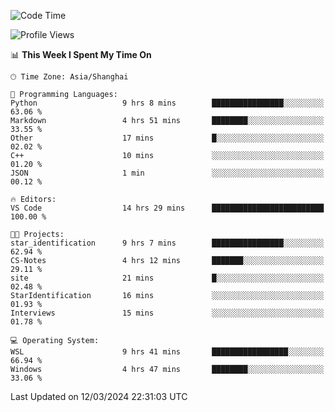 <!--START_SECTION:waka-->
![Code Time](http://img.shields.io/badge/Code%20Time-1%2C535%20hrs%2052%20mins-blue)

![Profile Views](http://img.shields.io/badge/Profile%20Views-0-blue)

📊 **This Week I Spent My Time On** 

```text
🕑︎ Time Zone: Asia/Shanghai

💬 Programming Languages: 
Python                   9 hrs 8 mins        ████████████████░░░░░░░░░   63.06 % 
Markdown                 4 hrs 51 mins       ████████░░░░░░░░░░░░░░░░░   33.55 % 
Other                    17 mins             █░░░░░░░░░░░░░░░░░░░░░░░░   02.02 % 
C++                      10 mins             ░░░░░░░░░░░░░░░░░░░░░░░░░   01.20 % 
JSON                     1 min               ░░░░░░░░░░░░░░░░░░░░░░░░░   00.12 % 

🔥 Editors: 
VS Code                  14 hrs 29 mins      █████████████████████████   100.00 % 

🐱‍💻 Projects: 
star_identification      9 hrs 7 mins        ████████████████░░░░░░░░░   62.94 % 
CS-Notes                 4 hrs 12 mins       ███████░░░░░░░░░░░░░░░░░░   29.11 % 
site                     21 mins             █░░░░░░░░░░░░░░░░░░░░░░░░   02.48 % 
StarIdentification       16 mins             ░░░░░░░░░░░░░░░░░░░░░░░░░   01.93 % 
Interviews               15 mins             ░░░░░░░░░░░░░░░░░░░░░░░░░   01.78 % 

💻 Operating System: 
WSL                      9 hrs 41 mins       █████████████████░░░░░░░░   66.94 % 
Windows                  4 hrs 47 mins       ████████░░░░░░░░░░░░░░░░░   33.06 % 
```


 Last Updated on 12/03/2024 22:31:03 UTC
<!--END_SECTION:waka-->